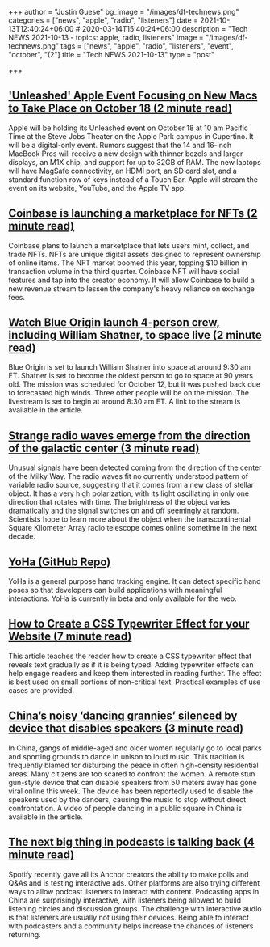 +++
author = "Justin Guese"
bg_image = "/images/df-technews.png"
categories = ["news", "apple", "radio", "listeners"]
date = 2021-10-13T12:40:24+06:00 # 2020-03-14T15:40:24+06:00
description = "Tech NEWS 2021-10-13 - topics: apple, radio, listeners"
image = "/images/df-technews.png"
tags = ["news", "apple", "radio", "listeners", "event", "october", "(2"]
title = "Tech NEWS 2021-10-13"
type = "post"

+++

## ['Unleashed' Apple Event Focusing on New Macs to Take Place on October 18 (2 minute read)](https://www.macrumors.com/2021/10/12/apple-event-unleashed-october-18/?scrolla=5eb6d68b7fedc32c19ef33b4)

Apple will be holding its Unleashed event on October 18 at 10 am Pacific Time at the Steve Jobs Theater on the Apple Park campus in Cupertino. It will be a digital-only event. Rumors suggest that the 14 and 16-inch MacBook Pros will receive a new design with thinner bezels and larger displays, an M1X chip, and support for up to 32GB of RAM. The new laptops will have MagSafe connectivity, an HDMI port, an SD card slot, and a standard function row of keys instead of a Touch Bar. Apple will stream the event on its website, YouTube, and the Apple TV app.

## [Coinbase is launching a marketplace for NFTs (2 minute read)](https://www.cnbc.com/2021/10/12/coinbase-is-launching-a-marketplace-for-nfts.html)

Coinbase plans to launch a marketplace that lets users mint, collect, and trade NFTs. NFTs are unique digital assets designed to represent ownership of online items. The NFT market boomed this year, topping $10 billion in transaction volume in the third quarter. Coinbase NFT will have social features and tap into the creator economy. It will allow Coinbase to build a new revenue stream to lessen the company's heavy reliance on exchange fees.

## [Watch Blue Origin launch 4-person crew, including William Shatner, to space live (2 minute read)](https://techcrunch.com/2021/10/12/watch-blue-origin-launch-4-person-crew-including-william-shatner-to-space-live/)

Blue Origin is set to launch William Shatner into space at around 9:30 am ET. Shatner is set to become the oldest person to go to space at 90 years old. The mission was scheduled for October 12, but it was pushed back due to forecasted high winds. Three other people will be on the mission. The livestream is set to begin at around 8:30 am ET. A link to the stream is available in the article.

## [Strange radio waves emerge from the direction of the galactic center (3 minute read)](https://phys.org/news/2021-10-strange-radio-emerge-galactic-centre.html)

Unusual signals have been detected coming from the direction of the center of the Milky Way. The radio waves fit no currently understood pattern of variable radio source, suggesting that it comes from a new class of stellar object. It has a very high polarization, with its light oscillating in only one direction that rotates with time. The brightness of the object varies dramatically and the signal switches on and off seemingly at random. Scientists hope to learn more about the object when the transcontinental Square Kilometer Array radio telescope comes online sometime in the next decade.

## [YoHa (GitHub Repo)](https://github.com/handtracking-io/yoha)

YoHa is a general purpose hand tracking engine. It can detect specific hand poses so that developers can build applications with meaningful interactions. YoHa is currently in beta and only available for the web.

## [How to Create a CSS Typewriter Effect for your Website (7 minute read)](https://www.sitepoint.com/css-typewriter-effect/)

This article teaches the reader how to create a CSS typewriter effect that reveals text gradually as if it is being typed. Adding typewriter effects can help engage readers and keep them interested in reading further. The effect is best used on small portions of non-critical text. Practical examples of use cases are provided.

## [China’s noisy ‘dancing grannies’ silenced by device that disables speakers (3 minute read)](https://www.theguardian.com/world/2021/oct/08/chinas-noisy-dancing-grannies-silenced-by-device-that-disables-speakers)

In China, gangs of middle-aged and older women regularly go to local parks and sporting grounds to dance in unison to loud music. This tradition is frequently blamed for disturbing the peace in often high-density residential areas. Many citizens are too scared to confront the women. A remote stun gun-style device that can disable speakers from 50 meters away has gone viral online this week. The device has been reportedly used to disable the speakers used by the dancers, causing the music to stop without direct confrontation. A video of people dancing in a public square in China is available in the article.

## [The next big thing in podcasts is talking back (4 minute read)](https://www.theverge.com/2021/10/12/22722468/spotify-amazon-facebook-audio-podcast-polls-interact)

Spotify recently gave all its Anchor creators the ability to make polls and Q&As and is testing interactive ads. Other platforms are also trying different ways to allow podcast listeners to interact with content. Podcasting apps in China are surprisingly interactive, with listeners being allowed to build listening circles and discussion groups. The challenge with interactive audio is that listeners are usually not using their devices. Being able to interact with podcasters and a community helps increase the chances of listeners returning.

